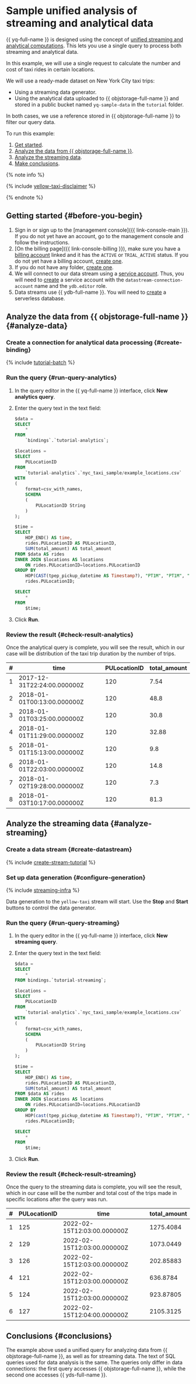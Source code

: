 # Sample unified analysis of streaming and analytical data

{{ yq-full-name }} is designed using the concept of [unified streaming and analytical computations](../concepts/unified-processing.md). This lets you use a single query to process both streaming and analytical data.

In this example, we will use a single request to calculate the number and cost of taxi rides in certain locations.

We will use a ready-made dataset on New York City taxi trips:
* Using a streaming data generator.
* Using the analytical data uploaded to {{ objstorage-full-name }} and stored in a public bucket named `yq-sample-data` in the `tutorial` folder.

In both cases, we use a reference stored in {{ objstorage-full-name }} to filter our query data.

To run this example:
1. [Get started](#before-you-begin).
1. [Analyze the data from {{ objstorage-full-name }}](#analyze-data).
1. [Analyze the streaming data](#analyze-streaming).
1. [Make conclusions](#conclusions).

{% note info %}

{% include [yellow-taxi-disclaimer](../_includes/yellow-taxi-disclaimer.md) %}

{% endnote %}

## Getting started {#before-you-begin}

1. Sign in or sign up to the [management console]({{ link-console-main }}). If you do not yet have an account, go to the management console and follow the instructions.
1. [On the billing page]({{ link-console-billing }}), make sure you have a [billing account](../../billing/concepts/billing-account.md) linked and it has the `ACTIVE` or `TRIAL_ACTIVE` status. If you do not yet have a billing account, [create one](../../billing/quickstart/index.md#create_billing_account).
1. If you do not have any folder, [create one](../../resource-manager/operations/folder/create.md).
1. We will connect to our data stream using a [service account](../../iam/concepts/users/service-accounts.md). Thus, you will need to [create](../../iam/operations/sa/create.md#create-sa) a service account with the `datastream-connection-account` name and the `ydb.editor` role.
1. Data streams use {{ ydb-full-name }}. You will need to [create](../../ydb/quickstart.md#serverless) a serverless database.

## Analyze the data from {{ objstorage-full-name }} {#analyze-data}

### Create a connection for analytical data processing {#create-binding}

{% include [tutorial-batch](../_includes/create-tutorial-batch-infra.md) %}

### Run the query {#run-query-analytics}

1. In the query editor in the {{ yq-full-name }} interface, click **New analytics query**.
1. Enter the query text in the text field:

   ```sql
   $data =
   SELECT
       *
   FROM
       `bindings`.`tutorial-analytics`;

   $locations =
   SELECT
       PULocationID
   FROM
       `tutorial-analytics`.`nyc_taxi_sample/example_locations.csv`
   WITH
   (
       format=csv_with_names,
       SCHEMA
       (
           PULocationID String
       )
   );

   $time =
   SELECT
       HOP_END() AS time,
       rides.PULocationID AS PULocationID,
       SUM(total_amount) AS total_amount    
   FROM $data AS rides
   INNER JOIN $locations AS locations
       ON rides.PULocationID=locations.PULocationID
   GROUP BY
       HOP(CAST(tpep_pickup_datetime AS Timestamp?), "PT1M", "PT1M", "PT1M"),
       rides.PULocationID;

   SELECT
       *
   FROM
       $time;
   ```
1. Click **Run**.

### Review the result {#check-result-analytics}

Once the analytical query is complete, you will see the result, which in our case will be distribution of the taxi trip duration by the number of trips.

| # | time | PULocationID | total_amount |
| --- | --- | --- | --- |
| 1 | 2017-12-31T22:24:00.000000Z | 120 | 7.54 |
| 2 | 2018-01-01T00:13:00.000000Z | 120 | 48.8 |
| 3 | 2018-01-01T03:25:00.000000Z | 120 | 30.8 |
| 4 | 2018-01-01T11:29:00.000000Z | 120 | 32.88 |
| 5 | 2018-01-01T15:13:00.000000Z | 120 | 9.8 |
| 6 | 2018-01-01T22:03:00.000000Z | 120 | 14.8 |
| 7 | 2018-01-02T19:28:00.000000Z | 120 | 7.3 |
| 8 | 2018-01-03T10:17:00.000000Z | 120 | 81.3 |

## Analyze the streaming data {#analyze-streaming}

### Create a data stream {#create-datastream}

{% include [create-stream-tutorial](../../_includes/data-streams/create-stream-tutorial.md) %}

### Set up data generation {#configure-generation}

{% include [streaming-infra](../_includes/create-tutorial-streaming-infra.md) %}

Data generation to the `yellow-taxi` stream will start. Use the **Stop** and **Start** buttons to control the data generator.

### Run the query {#run-query-streaming}

1. In the query editor in the {{ yq-full-name }} interface, click **New streaming query**.
1. Enter the query text in the text field:

   ```sql
   $data =
   SELECT
       *
   FROM bindings.`tutorial-streaming`;

   $locations =
   SELECT
       PULocationID
   FROM
       `tutorial-analytics`.`nyc_taxi_sample/example_locations.csv`
   WITH
   (
       format=csv_with_names,
       SCHEMA
       (
           PULocationID String
       )
   );

   $time =
   SELECT
       HOP_END() AS time,
       rides.PULocationID AS PULocationID,
       SUM(total_amount) AS total_amount    
   FROM $data AS rides
   INNER JOIN $locations AS locations
       ON rides.PULocationID=locations.PULocationID
   GROUP BY
       HOP(cast(tpep_pickup_datetime AS Timestamp?), "PT1M", "PT1M", "PT1M"),
       rides.PULocationID;

   SELECT
       *
   FROM
       $time;
   ```
1. Click **Run**.

### Review the result {#check-result-streaming}

Once the query to the streaming data is complete, you will see the result, which in our case will be the number and total cost of the trips made in specific locations after the query was run.

| # | PULocationID | time | total_amount |
| --- | --- | --- | --- |
| 1 | 125 | 2022-02-15T12:03:00.000000Z | 1275.4084 |
| 2 | 129 | 2022-02-15T12:03:00.000000Z | 1073.0449 |
| 3 | 126 | 2022-02-15T12:03:00.000000Z | 202.85883 |
| 4 | 121 | 2022-02-15T12:03:00.000000Z | 636.8784 |
| 5 | 124 | 2022-02-15T12:03:00.000000Z | 923.87805 |
| 6 | 127 | 2022-02-15T12:04:00.000000Z | 2105.3125 |

## Conclusions {#conclusions}

The example above used a unified query for analyzing data from {{ objstorage-full-name }}, as well as for streaming data. The text of SQL queries used for data analysis is the same. The queries only differ in data connections: the first query accesses {{ objstorage-full-name }}, while the second one accesses {{ yds-full-name }}.
